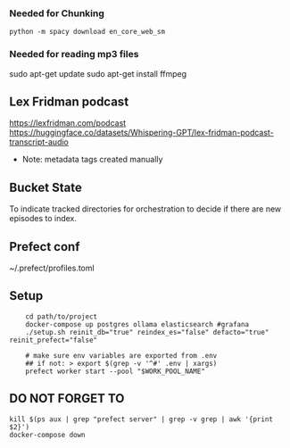 <!-- pgcli postgresql://postgres:example@localhost:5432/lex_fridman_podcast -->

### Needed for Chunking
```python -m spacy download en_core_web_sm```

### Needed for reading mp3 files
sudo apt-get update
sudo apt-get install ffmpeg

## Lex Fridman podcast
https://lexfridman.com/podcast
https://huggingface.co/datasets/Whispering-GPT/lex-fridman-podcast-transcript-audio
- Note: metadata tags created manually

## Bucket State
To indicate tracked directories for orchestration to decide if there are new episodes to index.

## Prefect conf
~/.prefect/profiles.toml


## Setup
```
    cd path/to/project
    docker-compose up postgres ollama elasticsearch #grafana
    ./setup.sh reinit_db="true" reindex_es="false" defacto="true" reinit_prefect="false"

    # make sure env variables are exported from .env
    ## if not: > export $(grep -v '^#' .env | xargs)
    prefect worker start --pool "$WORK_POOL_NAME" 
```

## DO NOT FORGET TO
```
kill $(ps aux | grep "prefect server" | grep -v grep | awk '{print $2}')
docker-compose down
```